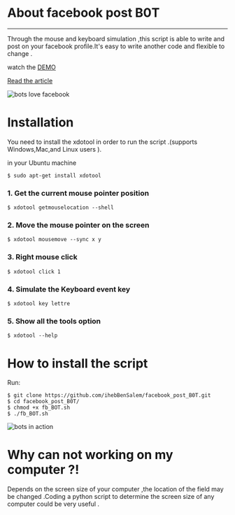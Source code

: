 # About facebook post B0T 
***

Through the mouse and keyboard simulation ,this script is able to write and post on your facebook profile.It's easy to write another code and flexible to change . 

watch the [DEMO ](https://www.youtube.com/watch?v=Lrkq340l-60)

[Read the article](http://nodeme.blogspot.com/2016/07/write-your-own-facebook-post-bot.html)

![bots love facebook](http://i.imgur.com/p7MBys5.png)

# Installation

 You need to install the xdotool in order to run the script .(supports Windows,Mac,and Linux users ).

in your Ubuntu machine
```
$ sudo apt-get install xdotool
```
### 1. Get the current mouse pointer position

```
$ xdotool getmouselocation --shell
```

### 2. Move the mouse pointer on the screen

```
$ xdotool mousemove --sync x y
```


### 3. Right mouse click

```
$ xdotool click 1
```

### 4. Simulate the Keyboard event key

```
$ xdotool key lettre 
```

### 5. Show all the tools option

```
$ xdotool --help 
```

# How to install the script
Run:
```
$ git clone https://github.com/ihebBenSalem/facebook_post_B0T.git
$ cd facebook_post_B0T/
$ chmod +x fb_BOT.sh
$ ./fb_BOT.sh

```
![bots in action](http://i.imgur.com/N0vgIYo.png)

# Why can not working on my computer ?!
Depends on the screen size of your computer ,the location of the field may be changed .Coding a python script to determine the screen size of any computer could be very useful  .
